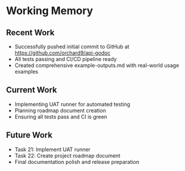 # Working Memory

## Recent Work
- Successfully pushed initial commit to GitHub at https://github.com/orchard9/api-godoc
- All tests passing and CI/CD pipeline ready
- Created comprehensive example-outputs.md with real-world usage examples

## Current Work
- Implementing UAT runner for automated testing
- Planning roadmap document creation
- Ensuring all tests pass and CI is green

## Future Work
- Task 21: Implement UAT runner
- Task 22: Create project roadmap document
- Final documentation polish and release preparation